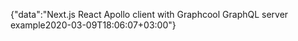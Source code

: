 {"data":"Next.js React Apollo client with Graphcool GraphQL server example2020-03-09T18:06:07+03:00"}
